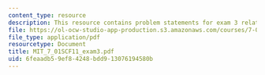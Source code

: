 ```yaml
---
content_type: resource
description: This resource contains problem statements for exam 3 related to genetics.
file: https://ol-ocw-studio-app-production.s3.amazonaws.com/courses/7-01sc-fundamentals-of-biology-fall-2011/6feaadb59ef84248bdd913076194580b_MIT_7_01SCF11_exam3.pdf
file_type: application/pdf
resourcetype: Document
title: MIT_7_01SCF11_exam3.pdf
uid: 6feaadb5-9ef8-4248-bdd9-13076194580b
---
```

